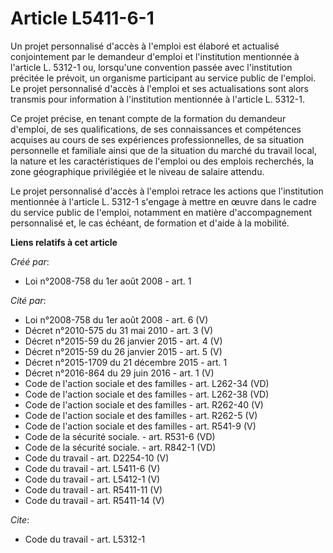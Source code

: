 # Article L5411-6-1

Un projet personnalisé d'accès à l'emploi est élaboré et actualisé conjointement par le demandeur d'emploi et l'institution
mentionnée à l'article L. 5312-1 ou, lorsqu'une convention passée avec l'institution précitée le prévoit, un organisme
participant au service public de l'emploi. Le projet personnalisé d'accès à l'emploi et ses actualisations sont alors
transmis pour information à l'institution mentionnée à l'article L. 5312-1. 

Ce projet précise, en tenant compte de la formation du demandeur d'emploi, de ses qualifications, de ses connaissances et
compétences acquises au cours de ses expériences professionnelles, de sa situation personnelle et familiale ainsi que de la
situation du marché du travail local, la nature et les caractéristiques de l'emploi ou des emplois recherchés, la zone
géographique privilégiée et le niveau de salaire attendu. 

Le projet personnalisé d'accès à l'emploi retrace les actions que l'institution mentionnée à l'article L. 5312-1 s'engage à
mettre en œuvre dans le cadre du service public de l'emploi, notamment en matière d'accompagnement personnalisé et, le cas
échéant, de formation et d'aide à la mobilité.

**Liens relatifs à cet article**

_Créé par_:

  - Loi n°2008-758 du 1er août 2008 - art. 1

_Cité par_:

  - Loi n°2008-758 du 1er août 2008 - art. 6 (V)
  - Décret n°2010-575 du 31 mai 2010 - art. 3 (V)
  - Décret n°2015-59 du 26 janvier 2015 - art. 4 (V)
  - Décret n°2015-59 du 26 janvier 2015 - art. 5 (V)
  - Décret n°2015-1709 du 21 décembre 2015 - art. 1
  - Décret n°2016-864 du 29 juin 2016 - art. 1 (V)
  - Code de l'action sociale et des familles - art. L262-34 (VD)
  - Code de l'action sociale et des familles - art. L262-38 (VD)
  - Code de l'action sociale et des familles - art. R262-40 (V)
  - Code de l'action sociale et des familles - art. R262-5 (V)
  - Code de l'action sociale et des familles - art. R541-9 (V)
  - Code de la sécurité sociale. - art. R531-6 (VD)
  - Code de la sécurité sociale. - art. R842-1 (VD)
  - Code du travail - art. D2254-10 (V)
  - Code du travail - art. L5411-6 (V)
  - Code du travail - art. L5412-1 (V)
  - Code du travail - art. R5411-11 (V)
  - Code du travail - art. R5411-14 (V)

_Cite_:

  - Code du travail - art. L5312-1
